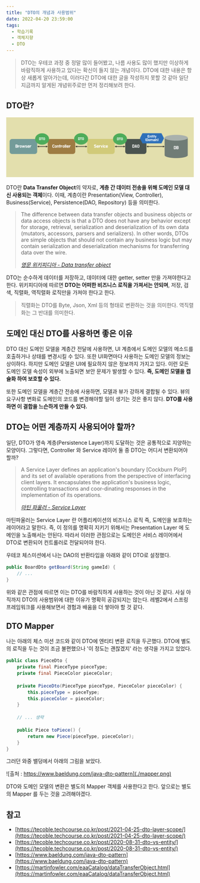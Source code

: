 ```yaml
---
title: "DTO의 개념과 사용범위"
date: 2022-04-20 23:59:00
tags:
  - 학습기록
  - 객체지향
  - DTO
---
```


> DTO는 우테코 과정 중 정말 많이 들어봤고, 나름 사용도 많이 했지만 이상하게 바람직하게 사용하고 있다는 확신이 들지 않는 개념이다. DTO에 대한 내용은 항상 새롭게 알아가는데, 이러다간 DTO에 대한 글을 작성하지 못할 것 같아 일단 지금까지 알게된 개념위주로만 먼저 정리해보려 한다.

## DTO란?

![](./dto.png)

DTO란 **Data Transfer Object**의 약자로, **계층 간 데이터 전송을 위해 도메인 모델 대신 사용되는 객체**이다. 이때, 계층이란 Presentation(View, Controller), Business(Service), Persistence(DAO, Repository) 등을 의미한다.

> The difference between data transfer objects and business objects or data access objects is that a DTO does not have any behavior except for storage, retrieval, serialization and deserialization of its own data (mutators, accessors, parsers and serializers). In other words, DTOs are simple objects that should not contain any business logic but may contain serialization and deserialization mechanisms for transferring data over the wire.
>
> [_영문 위키피디아 - Data transfer object_](https://en.wikipedia.org/wiki/Data_transfer_object)

DTO는 순수하게 데이터를 저장하고, 데이터에 대한 getter, setter 만을 가져야한다고 한다. 위키피디아에 따르면 **DTO는 어떠한 비즈니스 로직을 가져서는 안되며**, 저장, 검색, 직렬화, 역직렬화 로직만을 가져야 한다고 한다.

> 직렬화는 DTO를 Byte, Json, Xml 등의 형태로 변환하는 것을 의미한다. 역직렬화는 그 반대를 의미한다.

## 도메인 대신 DTO를 사용하면 좋은 이유

DTO 대신 도메인 모델을 계층간 전달에 사용하면, UI 계층에서 도메인 모델의 메소드를 호출하거나 상태를 변경시킬 수 있다. 또한 UI화면마다 사용하는 도메인 모델의 정보는 상이하다. 하지만 도메인 모델은 UI에 필요하지 않은 정보까지 가지고 있다. 이런 모든 도메인 모델 속성이 외부에 노출되면 보안 문제가 발생할 수 있다. **즉, 도메인 모델을 캡슐화 하여 보호할 수 있다.**

또한 도메인 모델을 계층간 전송에 사용하면, 모델과 뷰가 강하게 결합될 수 있다. 뷰의 요구사항 변화로 도메인의 코드를 변경해야할 일이 생기는 것은 좋지 않다. **DTO를 사용하면 이 결합을 느슨하게 만들 수 있다.**

## DTO는 어떤 계층까지 사용되어야 할까?

일단, DTO가 영속 계층(Persistence Layer)까지 도달하는 것은 공통적으로 지양하는 모양이다. 그렇다면, Controller 와 Service 레이어 둘 중 DTO는 어디서 변환되어야 할까?

> A Service Layer defines an application's boundary [Cockburn PloP] and its set of available operations from the perspective of interfacing client layers. It encapsulates the application's business logic, controlling transactions and coor-dinating responses in the implementation of its operations.
>
> [_마틴 파울러 - Service Layer_](https://martinfowler.com/eaaCatalog/serviceLayer.html)

마틴파울러는 Service Layer 란 어플리케이션의 비즈니스 로직 즉, 도메인을 보호하는 레이어라고 말한다. 즉, 이 정의를 명확히 지키기 위해서는 Presentation Layer 에 도메인을 노출해서는 안된다. 따라서 이러한 관점으로는 도메인은 서비스 레이어에서 DTO로 변환되어 컨트롤러로 전달되어야 한다.

우테코 체스미션에서 나는 DAO의 반환타입을 아래와 같이 DTO로 설정했다.

```java
public BoardDto getBoard(String gameId) {
    // ...
}
```

위와 같은 관점에 따르면 이는 DTO를 바람직하게 사용하는 것이 아닌 것 같다. 사실 아직까지 DTO의 사용범위에 대한 이유가 명확히 공감되지는 않는다. 레벨2에서 스프링 프레임워크를 사용해보면서 경험과 배움을 더 쌓아야 할 것 같다.

## DTO Mapper

나는 아래의 체스 미션 코드와 같이 DTO에 엔티티 변환 로직을 두곤했다. DTO에 별도의 로직을 두는 것이 조금 불편했으나 '이 정도는 괜찮겠지' 라는 생각을 가지고 있었다.

```java
public class PieceDto {
    private final PieceType pieceType;
    private final PieceColor pieceColor;

    private PieceDto(PieceType pieceType, PieceColor pieceColor) {
        this.pieceType = pieceType;
        this.pieceColor = pieceColor;
    }

    // ... 생략

    public Piece toPiece() {
        return new Piece(pieceType, pieceColor);
    }
}
```

그러던 와중 밸덩에서 아래의 그림을 보았다.

![출처 : https://www.baeldung.com/java-dto-pattern](./mapper.png)

DTO와 도메인 모델의 변환은 별도의 Mapper 객체를 사용한다고 한다. 앞으로는 별도의 Mapper 를 두는 것을 고려해야겠다.

## 참고

- [https://tecoble.techcourse.co.kr/post/2021-04-25-dto-layer-scope/](https://tecoble.techcourse.co.kr/post/2021-04-25-dto-layer-scope/)
- [https://tecoble.techcourse.co.kr/post/2020-08-31-dto-vs-entity/](https://tecoble.techcourse.co.kr/post/2020-08-31-dto-vs-entity/)
- [https://www.baeldung.com/java-dto-pattern](https://www.baeldung.com/java-dto-pattern)
- [https://martinfowler.com/eaaCatalog/dataTransferObject.html](https://martinfowler.com/eaaCatalog/dataTransferObject.html)
